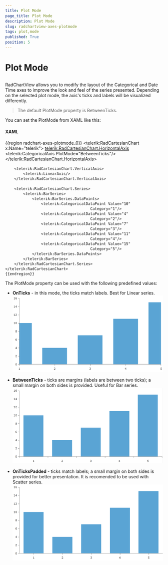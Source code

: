 ```yaml
---
title: Plot Mode
page_title: Plot Mode
description: Plot Mode
slug: radchartview-axes-plotmode
tags: plot,mode
published: True
position: 5
---
```


# Plot Mode



## 

RadChartView allows you to modify the layout of the Categorical and Date Time axes to improve the
          look and feel of the series presented. Depending on the selected plot mode, the axis's
          ticks and labels will be visualized differently.
        

>The default PlotMode property is BetweenTicks.

You can set the PlotMode from XAML like this:
        

#### __XAML__

{{region radchart-axes-plotmode_0}}
	<telerik:RadCartesianChart x:Name="telerik">
		<telerik:RadCartesianChart.HorizontalAxis>
			<telerik:CategoricalAxis PlotMode="BetweenTicks"/>
		</telerik:RadCartesianChart.HorizontalAxis>
	
		<telerik:RadCartesianChart.VerticalAxis>
			<telerik:LinearAxis/>
		</telerik:RadCartesianChart.VerticalAxis>
	
		<telerik:RadCartesianChart.Series>
			<telerik:BarSeries>
				<telerik:BarSeries.DataPoints>
					<telerik:CategoricalDataPoint Value="10"
										  Category="1"/>
					<telerik:CategoricalDataPoint Value="4"
										  Category="2"/>
					<telerik:CategoricalDataPoint Value="7"
										  Category="3"/>
					<telerik:CategoricalDataPoint Value="11"
										  Category="4"/>
					<telerik:CategoricalDataPoint Value="15"
										  Category="5"/>
				</telerik:BarSeries.DataPoints>
			</telerik:BarSeries>
		</telerik:RadCartesianChart.Series>
	</telerik:RadCartesianChart>
	{{endregion}}



The PlotMode property can be used with the following predefined values:
        

* __OnTicks__ - in this mode, the ticks match labels. Best for Linear series.
            ![](images/RadChartView-chart_onticks.PNG)

* __BetweenTicks__ - ticks are margins (labels are between two ticks); 
              a small margin on both sides is provided. Useful for Bar series.
            ![](images/RadChartView-chart_betweenticks.PNG)

* __OnTicksPadded__ - ticks match labels; a small margin on both sides 
              is provided for better presentation. It is recomended to be used with Scatter series.
            ![](images/RadChartView-chart_ontickspadded.PNG)
